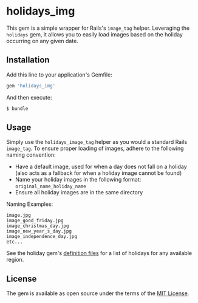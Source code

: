 # holidays_img

This gem is a simple wrapper for Rails's `image_tag` helper. Leveraging the `holidays` gem, it allows you to easily load images based on the holiday occurring on any given date.

## Installation

Add this line to your application's Gemfile:

```ruby
gem 'holidays_img'
```

And then execute:

```bash
$ bundle
```

## Usage

Simply use the `holidays_image_tag` helper as you would a standard Rails `image_tag`. To ensure proper loading of images, adhere to the following naming convention:

- Have a default image, used for when a day does not fall on a holiday (also acts as a fallback for when a holiday image cannot be found)
- Name your holiday images in the following format: `original_name_holiday_name`
- Ensure all holiday images are in the same directory

Naming Examples:

```
image.jpg
image_good_friday.jpg
image_christmas_day.jpg
image_new_year_s_day.jpg
image_independence_day.jpg
etc...
```

See the holiday gem's [definition files](https://github.com/holidays/definitions) for a list of holidays for any available region.

## License

The gem is available as open source under the terms of the [MIT License](http://opensource.org/licenses/MIT).
